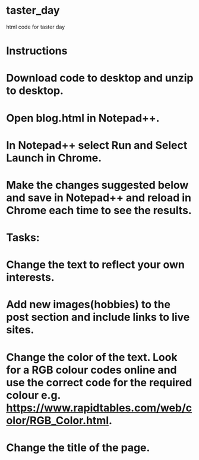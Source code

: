 # taster_day
html code for taster day
# Instructions
# Download code to desktop and unzip to desktop.
# Open blog.html in Notepad++.
# In Notepad++ select Run and Select Launch in Chrome.
# Make the changes suggested below and save in Notepad++ and reload in Chrome each time to see the results.

# Tasks:
# Change the text to reflect your own interests.
# Add new images(hobbies) to the post section and include links to live sites.
# Change the color of the text. Look for a RGB colour codes online and use the correct code for the required colour e.g. https://www.rapidtables.com/web/color/RGB_Color.html.
# Change the title of the page.
